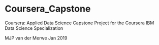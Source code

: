# Coursera_Capstone
Coursera: Applied Data Science Capstone
Project for the Coursera IBM Data Science Specialization

MJP van der Merwe Jan 2019
